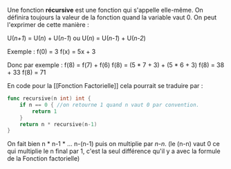 Une fonction **récursive** est une fonction qui s'appelle elle-même.
On définira toujours la valeur de la fonction quand la variable vaut 0.
On peut l'exprimer de cette manière :

U(_n+1_) = U(_n_) + U(_n-1_)
ou
U(_n_) = U(_n-1_) + U(_n-2_)

Exemple : 
f(0) = 3
f(x) = 5x + 3

Donc par exemple : 
f(8) = f(7) + f(6) 
f(8) = (5 * 7 + 3) + (5 * 6 + 3)
f(8) = 38 + 33
f(8) = 71

En code pour la [[Fonction Factorielle]] cela pourrait se traduire par :
```go
func recursive(n int) int {
	if n == 0 { //on retourne 1 quand n vaut 0 par convention.
		return 1
	}
	return n * recursive(n-1)
}
```
On fait bien n * n-1 * ... n-(n-1) puis on multiplie par _n-n_.
(le (n-n) vaut 0 ce qui multiplie le n final par 1, c'est la seul différence qu'il y a avec la formule de la Fonction factorielle)